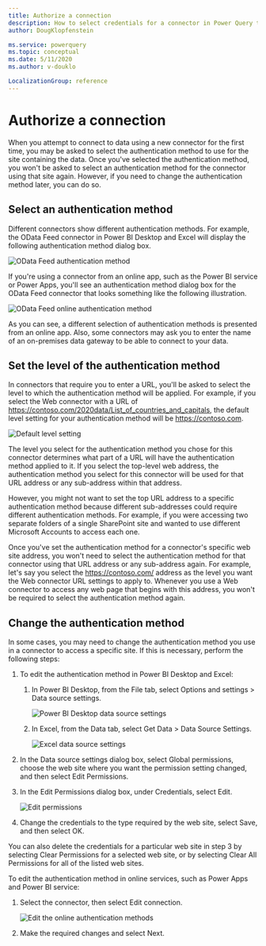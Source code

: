 ```yaml
---
title: Authorize a connection
description: How to select credentials for a connector in Power Query to authorize a connection, how to select the authentication level, and how to edit or delete credentials for specific connectors and sites.
author: DougKlopfenstein

ms.service: powerquery
ms.topic: conceptual
ms.date: 5/11/2020
ms.author: v-douklo

LocalizationGroup: reference
---
```


# Authorize a connection

When you attempt to connect to data using a new connector for the first time, you may be asked to select the authentication method to use for the site containing the data. Once you've selected the authentication method, you won't be asked to select an authentication method for the connector using that site again. However, if you need to change the authentication method later, you can do so.

## Select an authentication method

Different connectors show different authentication methods. For example, the OData Feed connector in Power BI Desktop and Excel will display the following authentication method dialog box.

![OData Feed authentication method](media/connector-authentication/odata-authentication.png)

If you're using a connector from an online app, such as the Power BI service or Power Apps, you'll see an authentication method dialog box for the OData Feed connector that looks something like the following illustration.

![OData Feed online authentication method](media/connector-authentication/odata-online-authentication.png)

As you can see, a different selection of authentication methods is presented from an online app. Also, some connectors may ask you to enter the name of an on-premises data gateway to be able to connect to your data.

## Set the level of the authentication method

In connectors that require you to enter a URL, you'll be asked to select the level to which the authentication method will be applied. For example, if you select the Web connector with a URL of https://contoso.com/2020data/List_of_countries_and_capitals, the default level setting for your authentication method will be https://contoso.com.

![Default level setting](media/connector-authentication/url-level-setting.png)

The level you select for the authentication method you chose for this connector determines what part of a URL will have the authentication method applied to it. If you select the top-level web address, the authentication method you select for this connector will be used for that URL address or any sub-address within that address. 

However, you might not want to set the top URL address to a specific authentication method because different sub-addresses could require different authentication methods. For example, if you were accessing two separate folders of a single SharePoint site and wanted to use different Microsoft Accounts to access each one.

Once you've set the authentication method for a connector's specific web site address, you won't need to select the authentication method for that connector using that URL address or any sub-address again. For example, let's say you select the https://contoso.com/ address as the level you want the Web connector URL settings to apply to. Whenever you use a Web connector to access any web page that begins with this address, you won't be required to select the authentication method again.

## Change the authentication method

In some cases, you may need to change the authentication method you use in a connector to access a specific site. If this is necessary, perform the following steps:

1. To edit the authentication method in Power BI Desktop and Excel:

    1. In Power BI Desktop, from the File tab, select Options and settings > Data source settings.

        ![Power BI Desktop data source settings](media/connector-authentication/pbi-edit.png)

    2. In Excel, from the Data tab, select Get Data > Data Source Settings. 

        ![Excel data source settings](media/connector-authentication/excel-edit.png)

2. In the Data source settings dialog box, select Global permissions, choose the web site where you want the permission setting changed, and then select Edit Permissions.

3. In the Edit Permissions dialog box, under Credentials, select Edit. 

    ![Edit permissions](media/connector-authentication/edit-permission.png)

4. Change the credentials to the type required by the web site, select Save, and then select OK.

You can also delete the credentials for a particular web site in step 3 by selecting Clear Permissions for a selected web site, or by selecting Clear All Permissions for all of the listed web sites.

To edit the authentication method in online services, such as Power Apps and Power BI service:

1. Select the connector, then select Edit connection.

    ![Edit the online authentication methods](media/connector-authentication/pq-edit-connection.png)

2. Make the required changes and select Next.
